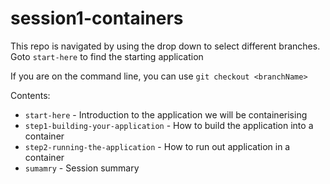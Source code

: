 # session1-containers

This repo is navigated by using the drop down to select different branches. Goto `start-here` to find the starting application

If you are on the command line, you can use `git checkout <branchName>`

Contents:
- `start-here` - Introduction to the application we will be containerising
- `step1-building-your-application` - How to build the application into a container
- `step2-running-the-application` - How to run out application in a container
- `sumamry` - Session summary
